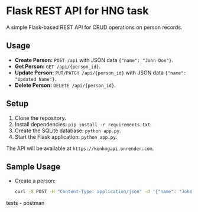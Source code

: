 # Flask REST API for HNG task

A simple Flask-based REST API for CRUD operations on person records.

## Usage

- **Create Person:** `POST /api` with JSON data `{"name": "John Doe"}`.
- **Get Person:** `GET /api/{person_id}`.
- **Update Person:** `PUT/PATCH /api/{person_id}` with JSON data `{"name": "Updated Name"}`.
- **Delete Person:** `DELETE /api/{person_id}`.

## Setup

1. Clone the repository.
2. Install dependencies: `pip install -r requirements.txt`.
3. Create the SQLite database: `python app.py`.
4. Start the Flask application: `python app.py`.

The API will be available at `https://kenhngapi.onrender.com`.

## Sample Usage

- Create a person:

   ```bash
   curl -X POST -H "Content-Type: application/json" -d '{"name": "John Doe"}' https://kenhngapi.onrender.com/api

tests - postman



